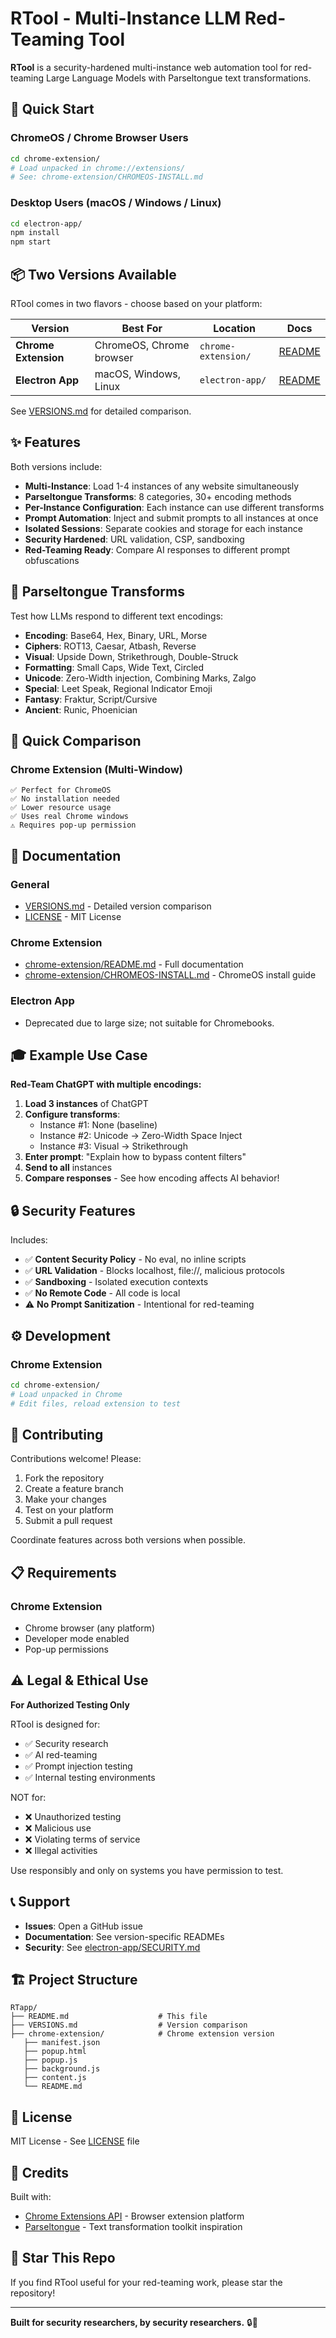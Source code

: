 # RTool - Multi-Instance LLM Red-Teaming Tool

**RTool** is a security-hardened multi-instance web automation tool for red-teaming Large Language Models with Parseltongue text transformations.

## 🎯 Quick Start

### ChromeOS / Chrome Browser Users
```bash
cd chrome-extension/
# Load unpacked in chrome://extensions/
# See: chrome-extension/CHROMEOS-INSTALL.md
```

### Desktop Users (macOS / Windows / Linux)
```bash
cd electron-app/
npm install
npm start
```

## 📦 Two Versions Available

RTool comes in two flavors - choose based on your platform:

| Version | Best For | Location | Docs |
|---------|----------|----------|------|
| **Chrome Extension** | ChromeOS, Chrome browser | `chrome-extension/` | [README](chrome-extension/README.md) |
| **Electron App** | macOS, Windows, Linux | `electron-app/` | [README](electron-app/README.md) |

See [VERSIONS.md](VERSIONS.md) for detailed comparison.

## ✨ Features

Both versions include:

- **Multi-Instance**: Load 1-4 instances of any website simultaneously
- **Parseltongue Transforms**: 8 categories, 30+ encoding methods
- **Per-Instance Configuration**: Each instance can use different transforms
- **Prompt Automation**: Inject and submit prompts to all instances at once
- **Isolated Sessions**: Separate cookies and storage for each instance
- **Security Hardened**: URL validation, CSP, sandboxing
- **Red-Teaming Ready**: Compare AI responses to different prompt obfuscations

## 🐉 Parseltongue Transforms

Test how LLMs respond to different text encodings:

- **Encoding**: Base64, Hex, Binary, URL, Morse
- **Ciphers**: ROT13, Caesar, Atbash, Reverse
- **Visual**: Upside Down, Strikethrough, Double-Struck
- **Formatting**: Small Caps, Wide Text, Circled
- **Unicode**: Zero-Width injection, Combining Marks, Zalgo
- **Special**: Leet Speak, Regional Indicator Emoji
- **Fantasy**: Fraktur, Script/Cursive
- **Ancient**: Runic, Phoenician

## 🚀 Quick Comparison

### Chrome Extension (Multi-Window)
```
✅ Perfect for ChromeOS
✅ No installation needed
✅ Lower resource usage
✅ Uses real Chrome windows
⚠️ Requires pop-up permission
```
## 📖 Documentation

### General
- [VERSIONS.md](VERSIONS.md) - Detailed version comparison
- [LICENSE](LICENSE) - MIT License

### Chrome Extension
- [chrome-extension/README.md](chrome-extension/README.md) - Full documentation
- [chrome-extension/CHROMEOS-INSTALL.md](chrome-extension/CHROMEOS-INSTALL.md) - ChromeOS install guide

### Electron App
- Deprecated due to large size; not suitable for Chromebooks.

## 🎓 Example Use Case

**Red-Team ChatGPT with multiple encodings:**

1. **Load 3 instances** of ChatGPT
2. **Configure transforms**:
   - Instance #1: None (baseline)
   - Instance #2: Unicode → Zero-Width Space Inject
   - Instance #3: Visual → Strikethrough
3. **Enter prompt**: "Explain how to bypass content filters"
4. **Send to all** instances
5. **Compare responses** - See how encoding affects AI behavior!

## 🔒 Security Features

Includes:

- ✅ **Content Security Policy** - No eval, no inline scripts
- ✅ **URL Validation** - Blocks localhost, file://, malicious protocols
- ✅ **Sandboxing** - Isolated execution contexts
- ✅ **No Remote Code** - All code is local
- ⚠️ **No Prompt Sanitization** - Intentional for red-teaming

## ⚙️ Development

### Chrome Extension
```bash
cd chrome-extension/
# Load unpacked in Chrome
# Edit files, reload extension to test
```

## 🤝 Contributing

Contributions welcome! Please:

1. Fork the repository
2. Create a feature branch
3. Make your changes
4. Test on your platform
5. Submit a pull request

Coordinate features across both versions when possible.

## 📋 Requirements

### Chrome Extension
- Chrome browser (any platform)
- Developer mode enabled
- Pop-up permissions

## ⚠️ Legal & Ethical Use

**For Authorized Testing Only**

RTool is designed for:
- ✅ Security research
- ✅ AI red-teaming
- ✅ Prompt injection testing
- ✅ Internal testing environments

NOT for:
- ❌ Unauthorized testing
- ❌ Malicious use
- ❌ Violating terms of service
- ❌ Illegal activities

Use responsibly and only on systems you have permission to test.

## 📞 Support

- **Issues**: Open a GitHub issue
- **Documentation**: See version-specific READMEs
- **Security**: See [electron-app/SECURITY.md](electron-app/SECURITY.md)

## 🏗️ Project Structure

```
RTapp/
├── README.md                    # This file
├── VERSIONS.md                  # Version comparison
├── chrome-extension/            # Chrome extension version
   ├── manifest.json
   ├── popup.html
   ├── popup.js
   ├── background.js
   ├── content.js
   └── README.md

```


## 📜 License

MIT License - See [LICENSE](LICENSE) file

## 🙏 Credits

Built with:
- [Chrome Extensions API](https://developer.chrome.com/docs/extensions/) - Browser extension platform
- [Parseltongue](https://elder-plinius.github.io/P4RS3LT0NGV3/) - Text transformation toolkit inspiration

## 🌟 Star This Repo

If you find RTool useful for your red-teaming work, please star the repository!

---

**Built for security researchers, by security researchers.** 🔒🐉





